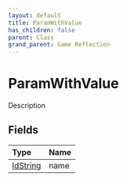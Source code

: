 ```yaml
---
layout: default
title: ParamWithValue
has_children: false
parent: Class
grand_parent: Game Reflection
---
```

# ParamWithValue
Description 

## Fields

| Type | Name |
|:-------------|:--------------|
| [IdString](/docs/game-reflection/components/id_string) | name |

